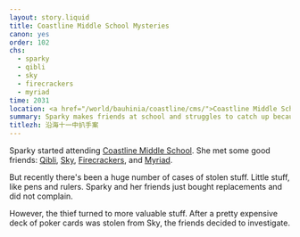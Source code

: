 ```yaml
---
layout: story.liquid
title: Coastline Middle School Mysteries
canon: yes
order: 102
chs:
  - sparky
  - qibli
  - sky
  - firecrackers
  - myriad
time: 2031
location: <a href="/world/bauhinia/coastline/cms/">Coastline Middle School</a>
summary: Sparky makes friends at school and struggles to catch up because she received like. Zero elementary school education. Also there's a kleptomaniac who keeps stealing her pens.
titlezh: 沿海十一中扒手案
---
```


Sparky started attending [Coastline Middle School](/world/bauhinia/coastline/cms/). She met some good friends: [Qibli](/characters/qibli/), [Sky](/characters/sky/), [Firecrackers](/characters/firecrackers/), and [Myriad](/characters/myriad/).

But recently there's been a huge number of cases of stolen stuff. Little stuff, like pens and rulers. Sparky and her friends just bought replacements and did not complain.

However, the thief turned to more valuable stuff. After a pretty expensive deck of poker cards was stolen from Sky, the friends decided to investigate.
